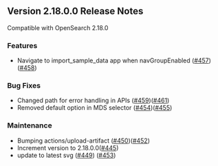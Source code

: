 ## Version 2.18.0.0 Release Notes

Compatible with OpenSearch 2.18.0

### Features
* Navigate to import_sample_data app when navGroupEnabled ([#457](https://github.com/opensearch-project/dashboards-search-relevance/pull/457))([#458](https://github.com/opensearch-project/dashboards-search-relevance/pull/458))

### Bug Fixes
* Changed path for error handling in APIs ([#459](https://github.com/opensearch-project/dashboards-search-relevance/pull/459))([#461](https://github.com/opensearch-project/dashboards-search-relevance/pull/461))
* Removed default option in MDS selector ([#454](https://github.com/opensearch-project/dashboards-search-relevance/pull/454))([#455](https://github.com/opensearch-project/dashboards-search-relevance/pull/455))

### Maintenance
* Bumping actions/upload-artifact ([#450](https://github.com/opensearch-project/dashboards-search-relevance/pull/450))([#452](https://github.com/opensearch-project/dashboards-search-relevance/pull/452))
* Increment version to 2.18.0.0([#445](https://github.com/opensearch-project/dashboards-search-relevance/pull/445))
* update to latest svg ([#449](https://github.com/opensearch-project/dashboards-search-relevance/pull/449)) ([#453](https://github.com/opensearch-project/dashboards-search-relevance/pull/453))